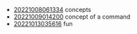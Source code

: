 - [20221008061334](/zet/20221008061334/README.md) concepts
- [20221009014200](/zet/20221009014200/README.md) concept of a command
- [20221013035616](/zet/20221013035616/README.md) fun
